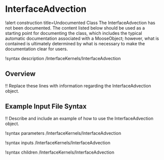 # InterfaceAdvection

!alert construction title=Undocumented Class
The InterfaceAdvection has not been documented. The content listed below should be used as a starting point for
documenting the class, which includes the typical automatic documentation associated with a
MooseObject; however, what is contained is ultimately determined by what is necessary to make the
documentation clear for users.

!syntax description /InterfaceKernels/InterfaceAdvection

## Overview

!! Replace these lines with information regarding the InterfaceAdvection object.

## Example Input File Syntax

!! Describe and include an example of how to use the InterfaceAdvection object.

!syntax parameters /InterfaceKernels/InterfaceAdvection

!syntax inputs /InterfaceKernels/InterfaceAdvection

!syntax children /InterfaceKernels/InterfaceAdvection
